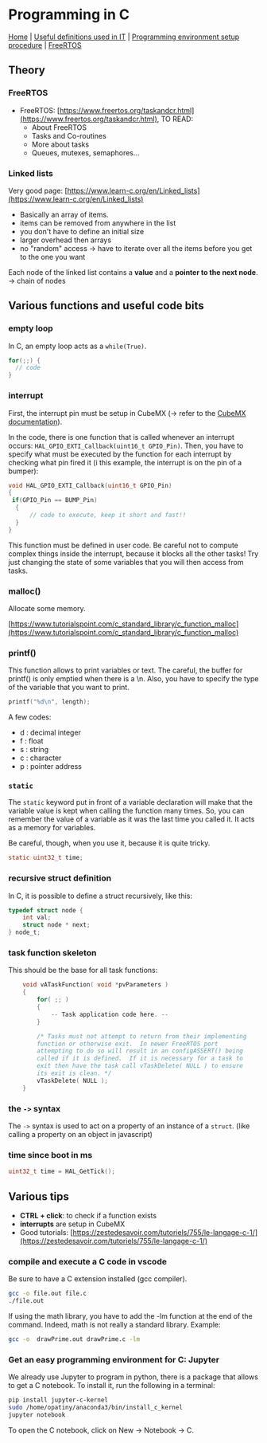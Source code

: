 # Programming in C

[Home](../../README.md) | [Useful definitions used in IT](../general/theory.md) | [Programming environment setup procedure](../stm32programming/environmentSetup.md) | [FreeRTOS](../stm32programming/freertos.md)

## Theory

### FreeRTOS

- FreeRTOS: [https://www.freertos.org/taskandcr.html](https://www.freertos.org/taskandcr.html), TO READ:
  - About FreeRTOS
  - Tasks and Co-routines
  - More about tasks
  - Queues, mutexes, semaphores...

### Linked lists

Very good page: [https://www.learn-c.org/en/Linked_lists](https://www.learn-c.org/en/Linked_lists)

- Basically an array of items.
- items can be removed from anywhere in the list
- you don't have to define an initial size
- larger overhead then arrays
- no "random" access -> have to iterate over all the items before you get to the one you want

Each node of the linked list contains a **value** and a **pointer to the next node**. -> chain of nodes

## Various functions and useful code bits

### empty loop

In C, an empty loop acts as a `while(True)`.

```C
for(;;) {
  // code
}
```

### interrupt

First, the interrupt pin must be setup in CubeMX (-> refer to the [CubeMX documentation](./cubeMX.md)).

In the code, there is one function that is called whenever an interrupt occurs: `HAL_GPIO_EXTI_Callback(uint16_t GPIO_Pin)`. Then, you have to specify what must be executed by the function for each interrupt by checking what pin fired it (i this example, the interrupt is on the pin of a bumper):

```C
void HAL_GPIO_EXTI_Callback(uint16_t GPIO_Pin)
{
 if(GPIO_Pin == BUMP_Pin)
  {
      // code to execute, keep it short and fast!!
  }
}
```
This function must be defined in user code. Be careful not to compute complex things inside the interrupt, because it blocks all the other tasks! Try just changing the state of some variables that you will then access from tasks.

### malloc()

Allocate some memory.

[https://www.tutorialspoint.com/c_standard_library/c_function_malloc](https://www.tutorialspoint.com/c_standard_library/c_function_malloc)

### printf()

This function allows to print variables or text. The careful, the buffer for printf() is only emptied when there is a \n. Also, you have to specify the type of the variable that you want to print.

```C
printf("%d\n", length);
```

A few codes:
- d : decimal integer
- f : float
- s : string
- c : character
- p : pointer address


### `static`

The `static` keyword put in front of a variable declaration will make that the variable value is kept when calling the function many times. So, you can remember the value of a variable as it was the last time you called it. It acts as a memory for variables.

Be careful, though, when you use it, because it is quite tricky.

```C
static uint32_t time;
```
### recursive struct definition

In C, it is possible to define a struct recursively, like this:

```C
typedef struct node {
    int val;
    struct node * next;
} node_t;
```

### task function skeleton

This should be the base for all task functions:
```C
    void vATaskFunction( void *pvParameters )
    {
        for( ;; )
        {
            -- Task application code here. --
        }

        /* Tasks must not attempt to return from their implementing
        function or otherwise exit.  In newer FreeRTOS port
        attempting to do so will result in an configASSERT() being
        called if it is defined.  If it is necessary for a task to
        exit then have the task call vTaskDelete( NULL ) to ensure
        its exit is clean. */
        vTaskDelete( NULL );
    }
```
### the `->` syntax

The `->` syntax is used to act on a property of an instance of a `struct`. (like calling a property on an object in javascript)

### time since boot in ms

```C
uint32_t time = HAL_GetTick();
```

## Various tips

- **CTRL + click**: to check if a function exists
- **interrupts** are setup in CubeMX
- Good tutorials: [https://zestedesavoir.com/tutoriels/755/le-langage-c-1/](https://zestedesavoir.com/tutoriels/755/le-langage-c-1/)

### compile and execute a C code in vscode

Be sure to have a C extension installed (gcc compiler).

```bash
gcc -o file.out file.c
./file.out
```
If using the math library, you have to add the -lm function at the end of the command. Indeed, math is not really a standard library. Example:

```bash
gcc -o  drawPrime.out drawPrime.c -lm
```

### Get an easy programming environment for C: Jupyter

We already use Jupyter to program in python, there is a package that allows to get a C notebook. To install it, run the following in a terminal:

```bash
pip install jupyter-c-kernel
sudo /home/opatiny/anaconda3/bin/install_c_kernel
jupyter notebook
```
To open the C notebook, click on New -> Notebook -> C.
